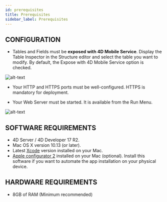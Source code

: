 ```yaml
---
id: prerequisites
title: Prerequisites
sidebar_label: Prerequisites
---
```

## CONFIGURATION

* Tables and Fields must be **exposed with 4D Mobile Service**. Display the Table Inspector in the Structure editor and select the table you want to modify. By default, the Expose with 4D Mobile Service option is checked.

![alt-text](assets/Prerequisites/Expose-table-fields-4D-mobile.png)

* Your HTTP and HTTPS ports must be well-configured. HTTPS is mandatory for deployment.

* Your Web Server must be started. It is available from the Run Menu.

![alt-text](assets/Prerequisites/Start-web-server.png)

## SOFTWARE REQUIREMENTS

* 4D Server / 4D Developer 17 R2.
* Mac OS X version 10.13 (or later).
* Latest [Xcode](https://itunes.apple.com/us/app/xcode/id497799835) version installed on your Mac.
* [Apple configurator 2](https://itunes.apple.com/us/app/apple-configurator-2/id1037126344) installed on your Mac (optional). Install this software if you want to automate the app installation on your physical device.

## HARDWARE REQUIREMENTS

* 8GB of RAM (Minimum recommended)